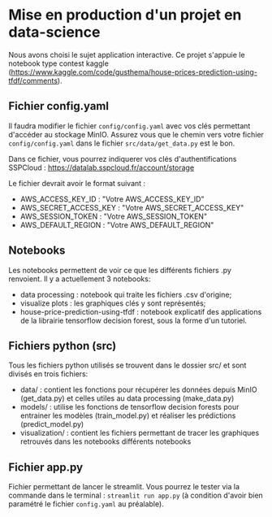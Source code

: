 # Mise en production d'un projet en data-science

Nous avons choisi le sujet application interactive.
Ce projet s'appuie le notebook type contest kaggle (https://www.kaggle.com/code/gusthema/house-prices-prediction-using-tfdf/comments).

## Fichier config.yaml

Il faudra modifier le fichier `config/config.yaml` avec vos clés permettant d'accéder au stockage MinIO. Assurez vous que le chemin vers votre fichier `config/config.yaml` dans le fichier `src/data/get_data.py` est le bon.

Dans ce fichier, vous pourrez indiquerer vos clés d'authentifications SSPCloud : https://datalab.sspcloud.fr/account/storage

Le fichier devrait avoir le format suivant :

- AWS_ACCESS_KEY_ID : "Votre AWS_ACCESS_KEY_ID"
- AWS_SECRET_ACCESS_KEY : "Votre AWS_SECRET_ACCESS_KEY"
- AWS_SESSION_TOKEN : "Votre AWS_SESSION_TOKEN"
- AWS_DEFAULT_REGION : "Votre AWS_DEFAULT_REGION"

## Notebooks

Les notebooks permettent de voir ce que les différents fichiers .py renvoient. Il y a actuellement 3 notebooks:
- data processing : notebook qui traite les fichiers .csv d'origine;
- visualize plots : les graphiques clés y sont représentés;
- house-price-prediction-using-tfdf : notebook explicatif des applications de la librairie tensorflow decision forest, sous la forme d'un tutoriel.

## Fichiers python (src)

Tous les fichiers python utilisés se trouvent dans le dossier src/ et sont divisés en trois fichiers:
- data/ : contient les fonctions pour récupérer les données depuis MinIO (get_data.py) et celles utiles au data processing (make_data.py)
- models/ : utilise les fonctions de tensorflow decision forests pour entrainer les modèles (train_model.py) et réaliser les prédictions (predict_model.py)
- visualization/ : contient les fichiers permettant de tracer les graphiques retrouvés dans les notebooks différents notebooks

## Fichier app.py

Fichier permettant de lancer le streamlit. Vous pourrez le tester via la commande dans le terminal : `streamlit run app.py` (à condition d'avoir bien paramétré le fichier `config.yaml` au préalable).

